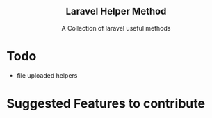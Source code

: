 <h2 align="center">Laravel Helper Method</h2>
<p align="center">A Collection of laravel useful methods</p>  


# Todo
- file uploaded helpers

# Suggested Features to contribute
